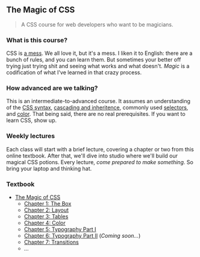 ## The Magic of CSS

> A CSS course for web developers who want to be magicians.

### What is this course?

CSS is [a mess](http://en.wikipedia.org/wiki/Comparison_of_layout_engines_%28Cascading_Style_Sheets%29). We all love it, but it's a mess. I liken it to English: there are a bunch of rules, and you can learn them. But sometimes your better off trying just trying shit and seeing what works and what doesn't. _Magic_ is a codification of what I've learned in that crazy process.

### How advanced are we talking?

This is an intermediate-to-advanced course. It assumes an understanding of the [CSS syntax](http://www.w3schools.com/css/css_syntax.asp), [cascading and inheritence](https://developer.mozilla.org/en-US/docs/Web/Guide/CSS/Getting_Started/Cascading_and_inheritance), commonly used [selectors](https://developer.mozilla.org/en-US/docs/Web/Guide/CSS/Getting_Started/Selectors), and [color](https://developer.mozilla.org/en-US/docs/Web/Guide/CSS/Getting_Started/Color). That being said, there are no real prerequisites. If you want to learn CSS, show up.

### Weekly lectures

Each class will start with a brief lecture, covering a chapter or two from this online textbook. After that, we'll dive into studio where we'll build our magical CSS potions. Every lecture, _come prepared to make something_. So bring your laptop and thinking hat.

### Textbook

- [The Magic of CSS](http://adamschwartz.co/magic-of-css)
    - [Chapter 1: The Box](http://adamschwartz.co/magic-of-css/chapters/1-the-box)
    - [Chapter 2: Layout](http://adamschwartz.co/magic-of-css/chapters/2-layout)
    - [Chapter 3: Tables](http://adamschwartz.co/magic-of-css/chapters/3-tables)
    - [Chapter 4: Color](http://adamschwartz.co/magic-of-css/chapters/4-color/)
    - [Chapter 5: Typography Part I](http://adamschwartz.co/magic-of-css/chapters/5-typography-part-i/)
    - [Chapter 6: Typography Part II](http://adamschwartz.co/magic-of-css/chapters/6-typography-part-ii/) (*Coming soon...*)
    - [Chapter 7: Transitions](http://adamschwartz.co/magic-of-css/chapters/7-transitions/)
    - *...*